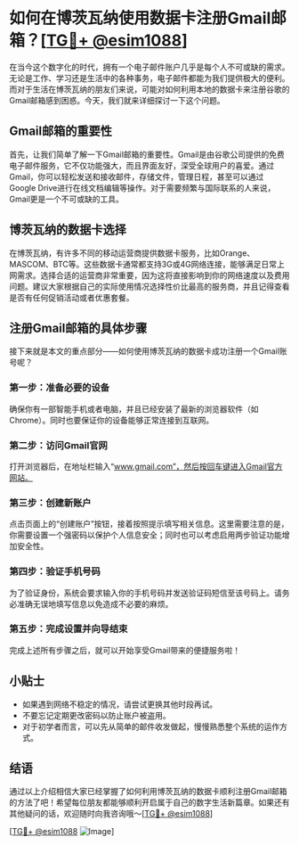 # 如何在博茨瓦纳使用数据卡注册Gmail邮箱？[[TG💪+ @esim1088](https://t.me/s/esim1088)]

在当今这个数字化的时代，拥有一个电子邮件账户几乎是每个人不可或缺的需求。无论是工作、学习还是生活中的各种事务，电子邮件都能为我们提供极大的便利。而对于生活在博茨瓦纳的朋友们来说，可能对如何利用本地的数据卡来注册谷歌的Gmail邮箱感到困惑。今天，我们就来详细探讨一下这个问题。

## Gmail邮箱的重要性

首先，让我们简单了解一下Gmail邮箱的重要性。Gmail是由谷歌公司提供的免费电子邮件服务，它不仅功能强大，而且界面友好，深受全球用户的喜爱。通过Gmail，你可以轻松发送和接收邮件，存储文件，管理日程，甚至可以通过Google Drive进行在线文档编辑等操作。对于需要频繁与国际联系的人来说，Gmail更是一个不可或缺的工具。

## 博茨瓦纳的数据卡选择

在博茨瓦纳，有许多不同的移动运营商提供数据卡服务，比如Orange、MASCOM、BTC等。这些数据卡通常都支持3G或4G网络连接，能够满足日常上网需求。选择合适的运营商非常重要，因为这将直接影响到你的网络速度以及费用问题。建议大家根据自己的实际使用情况选择性价比最高的服务商，并且记得查看是否有任何促销活动或者优惠套餐。

## 注册Gmail邮箱的具体步骤

接下来就是本文的重点部分——如何使用博茨瓦纳的数据卡成功注册一个Gmail账号呢？

### 第一步：准备必要的设备

确保你有一部智能手机或者电脑，并且已经安装了最新的浏览器软件（如Chrome）。同时也要保证你的设备能够正常连接到互联网。

### 第二步：访问Gmail官网

打开浏览器后，在地址栏输入“www.gmail.com”，然后按回车键进入Gmail官方网站。

### 第三步：创建新账户

点击页面上的“创建账户”按钮，接着按照提示填写相关信息。这里需要注意的是，你需要设置一个强密码以保护个人信息安全；同时也可以考虑启用两步验证功能增加安全性。

### 第四步：验证手机号码

为了验证身份，系统会要求输入你的手机号码并发送验证码短信至该号码上。请务必准确无误地填写信息以免造成不必要的麻烦。

### 第五步：完成设置并向导结束

完成上述所有步骤之后，就可以开始享受Gmail带来的便捷服务啦！

## 小贴士

- 如果遇到网络不稳定的情况，请尝试更换其他时段再试。
- 不要忘记定期更改密码以防止账户被盗用。
- 对于初学者而言，可以先从简单的邮件收发做起，慢慢熟悉整个系统的运作方式。

## 结语

通过以上介绍相信大家已经掌握了如何利用博茨瓦纳的数据卡顺利注册Gmail邮箱的方法了吧！希望每位朋友都能够顺利开启属于自己的数字生活新篇章。如果还有其他疑问的话，欢迎随时向我咨询哦～[[TG💪+ @esim1088](https://t.me/s/esim1088)]

[[TG💪+ @esim1088](https://t.me/s/esim1088) ![Image](https://i.postimg.cc/4NQfJmqS/Snipaste-2025-05-13-00-14-12.png)]